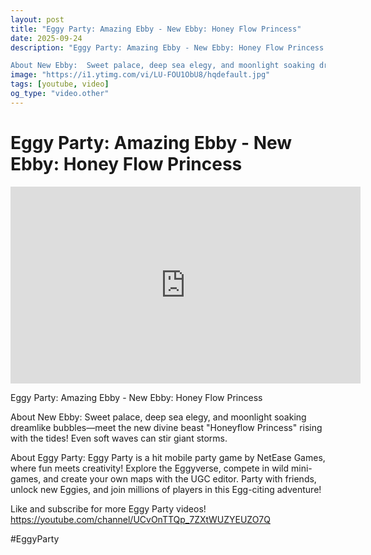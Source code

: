 ```yaml
---
layout: post
title: "Eggy Party: Amazing Ebby - New Ebby: Honey Flow Princess"
date: 2025-09-24
description: "Eggy Party: Amazing Ebby - New Ebby: Honey Flow Princess

About New Ebby:  Sweet palace, deep sea elegy, and moonlight soaking dreamlike bubbles—meet th..."
image: "https://i1.ytimg.com/vi/LU-FOU1ObU8/hqdefault.jpg"
tags: [youtube, video]
og_type: "video.other"
---
```


<script type="application/ld+json">
{
  "@context": "http://schema.org",
  "@type": "VideoObject",
  "name": "Eggy Party: Amazing Ebby - New Ebby: Honey Flow Princess",
  "description": "Eggy Party: Amazing Ebby - New Ebby: Honey Flow Princess\n\nAbout New Ebby:  Sweet palace, deep sea elegy, and moonlight soaking dreamlike bubbles\u2014meet the new divine beast \\\"Honeyflow Princess\\\" rising with the tides! Even soft waves can stir giant storms.\n\nAbout Eggy Party: Eggy Party is a hit mobile party game by NetEase Games, where fun meets creativity! Explore the Eggyverse, compete in wild mini-games, and create your own maps with the UGC editor. Party with friends, unlock new Eggies, and join millions of players in this Egg-citing adventure!\n\nLike and subscribe for more Eggy Party videos! https://youtube.com/channel/UCvOnTTQp_7ZXtWUZYEUZO7Q\n\n#EggyParty",
  "thumbnailUrl": "https://i1.ytimg.com/vi/LU-FOU1ObU8/hqdefault.jpg",
  "uploadDate": "2025-09-24T07:38:43",
  "embedUrl": "https://www.youtube.com/embed/LU-FOU1ObU8",
  "publisher": {
    "@type": "Person",
    "name": "Celo Zaga"
  },
  "mainEntityOfPage": {
    "@type": "WebPage",
    "@id": "https://celozaga.github.io/2025/09/24/eggy-party:-amazing-ebby---new-ebby:-honey-flow-princess-LU-FOU1ObU8.html"
  },
  "duration": "PT0M0S"
}
</script>

<script type="application/ld+json">
{
  "@context": "http://schema.org",
  "@type": "BlogPosting",
  "headline": "Eggy Party: Amazing Ebby - New Ebby: Honey Flow Princess",
  "image": "https://i1.ytimg.com/vi/LU-FOU1ObU8/hqdefault.jpg",
  "publisher": {
    "@type": "Person",
    "name": "Celo Zaga"
  },
  "url": "https://celozaga.github.io/2025/09/24/eggy-party:-amazing-ebby---new-ebby:-honey-flow-princess-LU-FOU1ObU8.html",
  "datePublished": "2025-09-24T07:38:43",
  "dateCreated": "2025-09-24T07:38:43",
  "dateModified": "2025-09-24T07:38:43",
  "description": "Eggy Party: Amazing Ebby - New Ebby: Honey Flow Princess\n\nAbout New Ebby:  Sweet palace, deep sea elegy, and moonlight soaking dreamlike bubbles\u2014meet th...",
  "author": {
    "@type": "Person",
    "name": "Celo Zaga"
  },
  "mainEntityOfPage": {
    "@type": "WebPage",
    "@id": "https://celozaga.github.io/2025/09/24/eggy-party:-amazing-ebby---new-ebby:-honey-flow-princess-LU-FOU1ObU8.html"
  }
}
</script>

<h1 class="youtube-post-title">Eggy Party: Amazing Ebby - New Ebby: Honey Flow Princess</h1>

<iframe width="560" height="315" src="https://www.youtube.com/embed/LU-FOU1ObU8" class="youtube-post-embed" frameborder="0" allowfullscreen></iframe>

<p class="youtube-post-description">Eggy Party: Amazing Ebby - New Ebby: Honey Flow Princess

About New Ebby:  Sweet palace, deep sea elegy, and moonlight soaking dreamlike bubbles—meet the new divine beast "Honeyflow Princess" rising with the tides! Even soft waves can stir giant storms.

About Eggy Party: Eggy Party is a hit mobile party game by NetEase Games, where fun meets creativity! Explore the Eggyverse, compete in wild mini-games, and create your own maps with the UGC editor. Party with friends, unlock new Eggies, and join millions of players in this Egg-citing adventure!

Like and subscribe for more Eggy Party videos! https://youtube.com/channel/UCvOnTTQp_7ZXtWUZYEUZO7Q

#EggyParty</p>
